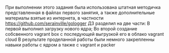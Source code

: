 При выполнении этого задания была использована штатная методичка представленная в файлах первого занятия,
а также дополнительные  материалы взятые из интернета, в частности https://github.com/serainville/gologger
ДЗ разделил на две части:
В первой выполнил загрузку нового ядра;
Во второй создание собсвенного vagrant box c последующей выгрузкой его в облако vagrant cloud
В результате проделанной работы были немного закрепленны навыки работы с ядром а также с vagrant и packer
